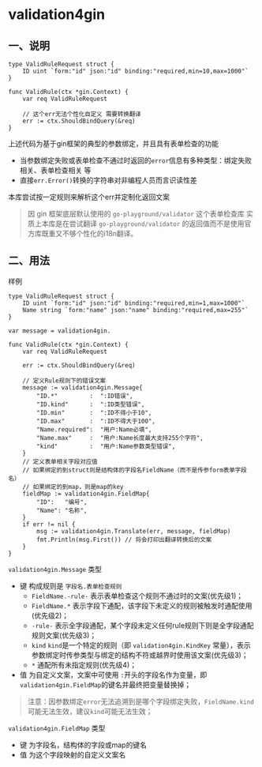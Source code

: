 # validation4gin

## 一、说明

````
type ValidRuleRequest struct {
    ID uint `form:"id" json:"id" binding:"required,min=10,max=1000"`
}

func ValidRule(ctx *gin.Context) {
    var req ValidRuleRequest
	
    // 这个err无法个性化自定义 需要转换翻译
    err := ctx.ShouldBindQuery(&req)
}
````
上述代码为基于gin框架的典型的参数绑定，并且具有表单检查的功能

 * 当参数绑定失败或表单检查不通过时返回的`error`信息有多种类型：绑定失败相关、表单检查相关 等
 * 直接`err.Error()`转换的字符串对非编程人员而言识读性差

本库尝试按一定规则来解析这个err并定制化返回文案

> 因 gin 框架底层默认使用的 `go-playground/validator` 这个表单检查库
> 实质上本库是在尝试翻译 `go-playground/validator` 的返回值而不是使用官方库既重又不够个性化的i18n翻译。

## 二、用法

样例

````
type ValidRuleRequest struct {
    ID uint `form:"id" json:"id" binding:"required,min=1,max=1000"`
    Name string `form:"name" json:"name" binding:"required,max=255"`
}

var message = validation4gin.

func ValidRule(ctx *gin.Context) {
    var req ValidRuleRequest
	
    err := ctx.ShouldBindQuery(&req)
    
    // 定义Rule规则下的错误文案
    message := validation4gin.Message{
        "ID.*"         :  ":ID错误",
        "ID.kind"      :  ":ID类型错误",
        "ID.min"       :  ":ID不得小于10",
        "ID.max"       :  ":ID不得大于100",
        "Name.required":  "用户:Name必填",
        "Name.max"     :  "用户:Name长度最大支持255个字符",
        "kind"         :  "用户:Name参数类型错误",
    }
    // 定义表单相关字段对应值
    // 如果绑定的到struct则是结构体的字段名FieldName（而不是传参form表单字段名）
    // 如果绑定的到map，则是map的key
    fieldMap := validation4gin.FieldMap{
        "ID":   "编号",
        "Name": "名称",
    }
    if err != nil {
        msg := validation4gin.Translate(err, message, fieldMap)
		fmt.Println(msg.First()) // 将会打印出翻译转换后的文案
    }
}
````

`validation4gin.Message` 类型 
 - 键 构成规则是 `字段名.表单检查规则`
   - `FieldName.-rule-` 表示表单检查这个规则不通过时的文案(优先级1)；
   - `FieldName.*` 表示字段下通配，该字段下未定义的规则被触发时通配使用(优先级2)；
   - `-rule-` 表示全字段通配，某个字段未定义任何rule规则下则是全字段通配规则文案(优先级3)；
   - `kind` `kind`是一个特定的规则（即 `validation4gin.KindKey` 常量），表示参数绑定时传参类型与绑定的结构不符或越界时使用该文案(优先级3)；
   - `*` 通配所有未指定规则(优先级4)；
 - 值 为自定义文案，文案中可使用 `:`开头的字段名作为变量，即`validation4gin.FieldMap`的键名并最终把变量替换掉；

> 注意：因参数绑定`error`无法追溯到是哪个字段绑定失败，`FieldName.kind`可能无法生效，建议`kind`可能无法生效；

`validation4gin.FieldMap` 类型
 - 键 为字段名，结构体的字段或map的键名
 - 值 为这个字段映射的自定义文案名
